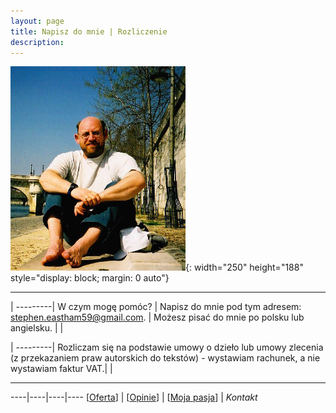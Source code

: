 ```yaml
---
layout: page
title: Napisz do mnie | Rozliczenie
description: 
---
```


![](../images/stephen.png){: width="250" height="188" style="display: block; margin: 0 auto"}

---

|
---------|
W czym mogę pomóc? |
Napisz do mnie pod tym adresem: stephen.eastham59@gmail.com. |
Możesz pisać do mnie po polsku lub angielsku. |
| 

|
---------|
Rozliczam się na podstawie umowy o dzieło lub umowy zlecenia (z przekazaniem praw autorskich do tekstów) - wystawiam rachunek, a nie wystawiam faktur VAT.|
|

---

----|----|----|----
[[Oferta](https://smoothenglish.com)] | [[Opinie](../pages/opinie.html)] | [[Moja pasja](../pages/pasja.html)] | _Kontakt_